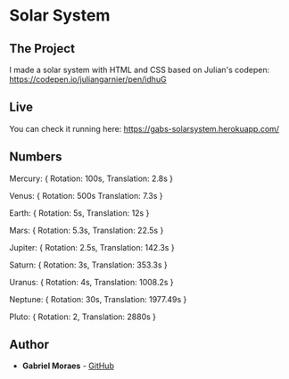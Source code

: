 # Solar System

## The Project

I made a solar system with HTML and CSS based on Julian's codepen: https://codepen.io/juliangarnier/pen/idhuG


## Live

You can check it running here: https://gabs-solarsystem.herokuapp.com/

## Numbers

Mercury: {
  Rotation: 100s,
  Translation: 2.8s
}


Venus: {
  Rotation: 500s
  Translation: 7.3s
}


Earth: {
  Rotation: 5s,
  Translation: 12s
}


Mars: {
  Rotation: 5.3s,
  Translation: 22.5s
}


Jupiter: {
  Rotation: 2.5s,
  Translation: 142.3s
}


Saturn: {
  Rotation: 3s,
  Translation: 353.3s
}


Uranus: {
  Rotation: 4s,
  Translation: 1008.2s
}


Neptune: {
  Rotation: 30s,
  Translation: 1977.49s
}


Pluto: {
  Rotation: 2,
  Translation: 2880s
}

## Author

* **Gabriel Moraes** - [GitHub](https://github.com/GabrielMoraez)